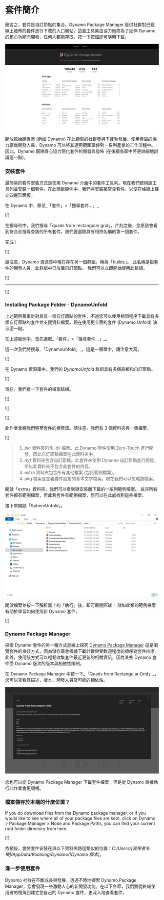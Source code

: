 # 套件簡介

簡言之，套件是自訂節點的集合。Dynamo Package Manager 是供社群對已經線上發佈的套件進行下載的入口網站。這些工具集由協力廠商為了延伸 Dynamo 的核心功能而開發，任何人都能存取，按一下按鈕即可隨時下載。

![](../images/6-2/1/dpm.jpg)

開放原始碼專案 (例如 Dynamo) 在此類型的社群參與下蓬勃發展。使用專屬的協力廠商開發人員，Dynamo 可以將其適用範圍延伸到一系列產業的工作流程中。 因此，Dynamo 團隊齊心協力簡化套件的開發與發佈 (在後續各節中將更詳細地討論這一點)。

### 安裝套件

最簡易的套件安裝方式是使用 Dynamo 介面中的套件工具列。現在我們使用該工具列並安裝一個套件。在此簡單範例中，我們將安裝某常見套件，以便在格線上建立四邊形面板。

在 Dynamo 中，移至_「套件」>「搜尋套件...」_

![]

在搜尋列中，我們搜尋「quads from rectangular grid」。片刻之後，您應該會看到符合此搜尋查詢的所有套件。我們要選取具有相符名稱的第一個套件。

完成！

![]

請注意，Dynamo 資源庫中現在存在另一個群組，稱為「buildz」。 此名稱是指套件的開發人員，此群組中已放置自訂節點。 我們可以立即開始使用此群組。

![]

************

![]

### Installing Package Folder - DynamoUnfold

上述範例著重針對具有一個自訂節點的套件，不過您可以使用相同程序下載具有多個自訂節點的套件並支援資料檔案。現在使用更全面的套件 (Dynamo Unfold) 演示這一點。

在上述範例中，首先選取_「套件」>「搜尋套件...」_。

這一次我們將搜尋_「DynamoUnfold」_，這是一個單字，請注意大寫。

![]

在 Dynamo 資源庫中，我們的 _DynamoUnfold_ 群組具有多個品類和自訂節點。

![]

現在，我們看一下套件的檔案結構。

![]

![]

![]

此作業會將我們移至套件的根目錄。請注意，我們有 3 個資料夾與一個檔案。

![]

> 1. _bin_ 資料夾包含 .dll 檔案。此 Dynamo 套件使用 Zero-Touch 進行開發，因此自訂節點保留在此資料夾中。
> 2. _dyf_ 資料夾包含自訂節點。此套件未使用 Dynamo 自訂節點進行開發，所以此資料夾不包含此套件的內容。
> 3. extra 資料夾包含所有其他檔案 (包括範例檔案)。
> 4. pkg 檔案是定義套件設定的基本文字檔案。現在我們可以忽略該檔案。

開啟「extra」資料夾，我們可以看到隨安裝而下載的一系列範例檔案。 並非所有套件都有範例檔案，但此若套件有範例檔案，您可以在此處找到這些檔案。

接下來開啟「SphereUnfold」。

![](../images/6-2/1/rd2.jpg)

開啟檔案並按一下解析器上的「執行」後，即可展開圓球！ 諸如此類的範例檔案有助於學習如何使用新 Dynamo 套件。

![]

### Dynamo Package Manager

探索 Dynamo 套件的另一種方式是線上探究 [Dynamo Package Manager](。) 這是瀏覽套件的良好方式，因為儲存庫會根據下載計數與受歡迎程度的順序對套件排序。此外，使用該方式可以輕鬆收集套件最近更新的相關資訊，因為某些 Dynamo 套件受 Dynamo 版次的版本與相依性限制。

在 Dynamo Package Manager 中按一下_「Quads from Rectangular Grid」_，您可以查看其描述、版本、開發人員及可能的相依性。

![](../images/6-2/1/dpm2.jpg)

您也可以從 Dynamo Package Manager 下載套件檔案，但是從 Dynamo 直接執行此作業會更順暢。

### 檔案儲存於本端的什麼位置？

If you do download files from the Dynamo package manager, or if you would like to see where all of your package files are kept, click on Dynamo > Package Manager > Node and Package Paths, you can find your current root folder directory from here.

![]

依預設，會將套件安裝在與以下資料夾路徑類似的位置：_C:/Users/[使用者名稱]/AppData/Roaming/Dynamo/[Dynamo 版本]_。

### 進一步使用套件

Dynamo 社群在不斷成長與發展。透過不時地探索 Dynamo Package Manager，您會發現一些激動人心的新開發功能。在以下各節，我們將從終端使用者的視角到建立您自己的 Dynamo 套件，更深入地查看套件。
